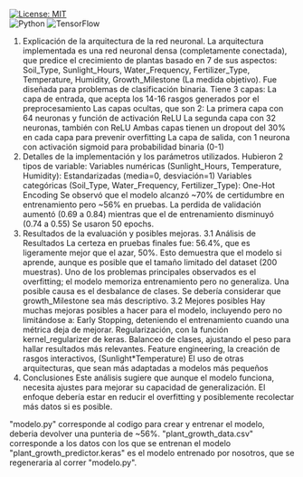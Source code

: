  [![License: MIT](https://img.shields.io/badge/License-MIT-yellow.svg)](https://opensource.org/licenses/MIT) <br>
 ![Python](https://img.shields.io/badge/python-3670A0?style=for-the-badge&logo=python&logoColor=ffdd54)
 ![TensorFlow](https://img.shields.io/badge/TensorFlow-%23FF6F00.svg?style=for-the-badge&logo=TensorFlow&logoColor=white)
1. Explicación de la arquitectura de la red neuronal.
La arquitectura implementada es una red neuronal densa (completamente conectada), que predice el crecimiento de plantas basado en 7 de sus aspectos: Soil_Type, Sunlight_Hours, Water_Frequency, Fertilizer_Type, Temperature, Humidity, Growth_Milestone (La medida objetivo).
Fue diseñada para problemas de clasificación binaria.
Tiene 3 capas:
La capa de entrada, que acepta los 14-16 rasgos generados por el preprocesamiento 
Las capas ocultas, que son 2:
La primera capa con 64 neuronas y función de activación ReLU
La segunda capa con 32 neuronas, también con ReLU
Ambas capas tienen un dropout del 30% en cada capa para prevenir overfitting
La capa de salida, con 1 neurona con activación sigmoid para probabilidad binaria (0-1)
2. Detalles de la implementación y los parámetros utilizados.
Hubieron 2 tipos de variable:
Variables numéricas (Sunlight_Hours, Temperature, Humidity): Estandarizadas (media=0, desviación=1)
Variables categóricas (Soil_Type, Water_Frequency, Fertilizer_Type): One-Hot Encoding
Se observó que el modelo alcanzó ~70% de certidumbre en entrenamiento pero ~56% en pruebas.
La perdida de validación aumentó (0.69 a 0.84) mientras que el de entrenamiento disminuyó (0.74 a 0.55)
Se usaron 50 epochs.
3. Resultados de la evaluación y posibles mejoras.
3.1 Análisis de Resultados
La certeza en pruebas finales fue: 56.4%, que es ligeramente mejor que el azar, 50%. Esto demuestra que el modelo si aprende, aunque es posible que el tamaño limitado del dataset (200 muestras).
Uno de los problemas principales observados es el overfitting; el modelo memoriza entrenamiento pero no generaliza. Una posible causa es el desbalance de clases. Se debería considerar que growth_Milestone sea más descriptivo.
3.2 Mejores posibles
Hay muchas mejoras posibles a hacer para el modelo, incluyendo pero no limitándose a:
Early Stopping, deteniendo el entrenamiento cuando una métrica deja de mejorar.
Regularización, con la función kernel_regularizer de keras.
Balanceo de clases, ajustando el peso para hallar resultados más relevantes.
Feature engineering, la creación de rasgos interactivos, (Sunlight*Temperature)
El uso de otras arquitecturas, que sean más adaptadas a modelos más pequeños
4. Conclusiones
Este análisis sugiere que aunque el modelo funciona, necesita ajustes para mejorar su capacidad de generalización. El enfoque debería estar en reducir el overfitting y posiblemente recolectar más datos si es posible.

"modelo.py" corresponde al codigo para crear y entrenar el modelo, deberia devolver una punteria de ~56%.
"plant_growth_data.csv" corresponde a los datos con los que se entrenan el modelo
"plant_growth_predictor.keras" es el modelo entrenado por nosotros, que se regeneraria al correr "modelo.py".